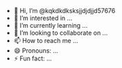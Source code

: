 - 👋 Hi, I’m @kqkdkdksksjjdjdjjd57676
- 👀 I’m interested in ...
- 🌱 I’m currently learning ...
- 💞️ I’m looking to collaborate on ...
- 📫 How to reach me ...
- 😄 Pronouns: ...
- ⚡ Fun fact: ...

<!---
kqkdkdksksjjdjdjjd57676/kqkdkdksksjjdjdjjd57676 is a ✨ special ✨ repository because its `README.md` (this file) appears on your GitHub profile.
You can click the Preview link to take a look at your changes.
--->
